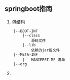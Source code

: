 ## springboot指南
1. 包结构
```
    |--BOOT-INF
        |--class
            源码文件
        |--lib
            依赖的jar包文件
    |--META-INF
        |-- MANIFEST.MF 清单
    |--org

```
    
2.     